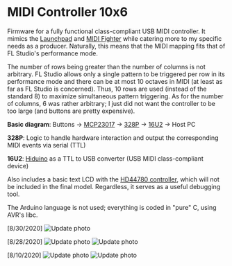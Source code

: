 # MIDI Controller 10x6

Firmware for a fully functional class-compliant USB MIDI controller. It mimics
the [Launchpad](https://novationmusic.com/en/launch) and
[MIDI Fighter](https://www.midifighter.com) while catering more to my specific
needs as a producer. Naturally, this means that the MIDI mapping fits that
of FL Studio's performance mode.

The number of rows being greater than the number of columns is not arbitrary.
FL Studio allows only a single pattern to be triggered per row in its
performance mode and there can be at most 10 octaves in MIDI (at least as far as
FL Studio is concerned). Thus, 10 rows are used (instead of the standard 8) to
maximize simultaneous pattern triggering. As for the number of columns, 6 was
rather arbitrary; I just did not want the controller to be too large (and
buttons are pretty expensive).

**Basic diagram**: Buttons ->
[MCP23017](http://ww1.microchip.com/downloads/en/DeviceDoc/20001952C.pdf) ->
[328P](http://ww1.microchip.com/downloads/en/DeviceDoc/ATmega48A-PA-88A-PA-168A-PA-328-P-DS-DS40002061A.pdf) ->
[16U2](http://ww1.microchip.com/downloads/en/DeviceDoc/doc7799.pdf) ->
Host PC

**328P**: Logic to handle hardware interaction and output the corresponding MIDI
events via serial (TTL)

**16U2**: [Hiduino](https://github.com/ddiakopoulos/hiduino) as a TTL to USB
converter (USB MIDI class-compliant device)

Also includes a basic text LCD with the
[HD44780 controller](https://www.sparkfun.com/datasheets/LCD/HD44780.pdf),
which will not be included in the final model. Regardless, it serves as a useful
debugging tool.

The Arduino language is not used; everything is coded in "pure" C, using AVR's
libc.

[8/30/2020]
![Update photo](/photos/photo_20200830_0.jpg)

[8/28/2020]
![Update photo](/photos/photo_20200828_0.jpg)
![Update photo](/photos/photo_20200828_1.jpg)

[8/10/2020]
![Update photo](/photos/photo_20200810_0.jpg)
![Update photo](/photos/photo_20200810_1.jpg)
